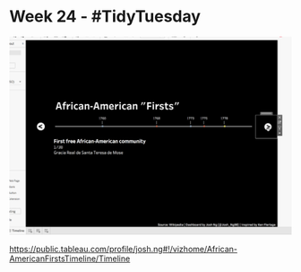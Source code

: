 # Week 24 - #TidyTuesday

![](Images/test%201.gif)

https://public.tableau.com/profile/josh.ng#!/vizhome/African-AmericanFirstsTimeline/Timeline

